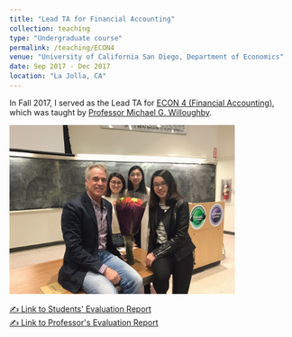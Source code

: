 ```yaml
---
title: "Lead TA for Financial Accounting"
collection: teaching
type: "Undergraduate course"
permalink: /teaching/ECON4
venue: "University of California San Diego, Department of Economics"
date: Sep 2017 - Dec 2017
location: "La Jolla, CA"
---
```


In Fall 2017, I served as the Lead TA for [ECON 4 (Financial Accounting)](https://courses.ucsd.edu/coursemain.aspx?section=913991), which was taught by [Professor Michael G. Willoughby](http://willoughby.ucsd.edu/about-michael-willoughby-phd/). 


<img src='/images/ECON4Collegues.jpg' width="400">

[✍ Link to Students' Evaluation Report](https://nbviewer.jupyter.org/github/chkao831/FA17-WI18-FA20_TA-Evaluation-Results_UCSD-Stanford/blob/master/Kao_Chih-Hsuan_Student_IA_Evaluation_-_ECON_4_-_Financial_Accounting_%5BA00%5D_%28Willoughby_Michael_Gene%29_-_FA17.pdf)<br>
[✍ Link to Professor's Evaluation Report](https://nbviewer.jupyter.org/github/chkao831/FA17-WI18-FA20_TA-Evaluation-Results_UCSD-Stanford/blob/master/Kao_Chih-Hsuan_Instructor_IA_Evaluation_-_ECON_4_-_Financial_Accounting_%28Willoughby_Michael_Gene%29_-_FA17.pdf)
